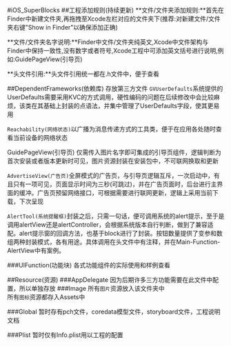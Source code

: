 #iOS_SuperBlocks
##工程添加规则(持续更新)
**文件/文件夹添加规则:**首先在Finder中新建文件夹,再拖拽至Xcode左栏对应的文件夹下(推荐:对新建文件/文件夹右键"Show in Finder"以确保添加正确)

**文件/文件夹名字说明:**Finder中文件/文件夹纯英文,Xcode中文件架构与Finder中保持一致性,没有数字或者符号,Xcode工程中可添加英文括号进行说明,例如:GuidePageView(引导页)

**头文件引用:**头文件引用统一都在.h文件中，便于查看

##DependentFrameworks(依赖库)
存放第三方文件
`GVUserDefaults`系统提供的UserDefaults需要采用KVC的方式调用，硬性编码的问题在后续修改中会比较麻烦，该类在其基础上封装的点语法，并集中管理了UserDefaults字段，使其更易用

`Reachability(网络状态)`以广播为消息传递方式的工具类，便于在应用各处随时查看当前设备的网络状态

GuidePageView(引导页) 仅需传入图片名字即可集成的引导页组件，逻辑判断为首次安装或者版本更新时可见，图片资源封装在安装包中，不可联网换取和更新

`AdvertiseView(广告页)`全屏模式的广告页，与引导页逻辑互斥，一次启动中，有且只有一项可见，页面显示时间为三秒(可跳过)，并在广告页面时，后台进行主界面的缓冲。广告页预留网络接口，可根据需要进行联网更新，逻辑上采用当前下载，下次呈现

`AlertTool(系统提醒框)`封装之后，只需一句话，便可调用系统的alert提示，至于是调用alertView还是alertController，会根据系统版本自行判断，做到了兼容适配。alert提示窗的回调方法，也基于block进行了封装。按钮数量提供了变参和数组两种封装模式，各有用途。具体调用在头文件中有注释，并在Main-Function-AlertView中有案例。


<!--`JKCategories`: 收集了`UIKit``CoreData``quartzcore``CoreLocation``MapKit`等系统类的category，需要对系统类添加额外功能时可先进入寻找，哪里使用哪里引用，不要在pch或者Macro中添加。*后续对其中进行方法说明的详尽*-->

<!--`Masonry`:工程中约束的编写除xib和frame以外均采用此方法，次方法的约束制定详见其[github](https://github.com/SnapKit/Masonry)小组会在后期添加简单的说明-->

<!--`MBProgressHUD`提示框的三方组件，在Expend-Category中带有分类以便快速调用-->

<!--`CYLTabBarController`对TabBarVC进行封装以便更快速得定制界面，后续会加入梳理后的说明文档-->

###UIFunction(功能块)
各式功能组件的实际使用和样例查看

##Resource(资源)
###AppDelegate
因为后期许多三方功能需要在此文件中配置，所以单独存放
###Image
所有`图片`资源放入该文件夹中  
所有`图标`资源都存入Assets中

###Global
暂时存有pch文件，coredata模型文件，storyboard文件，工程说明文档

###Plist
暂时仅有Info.plist用以工程的配置


